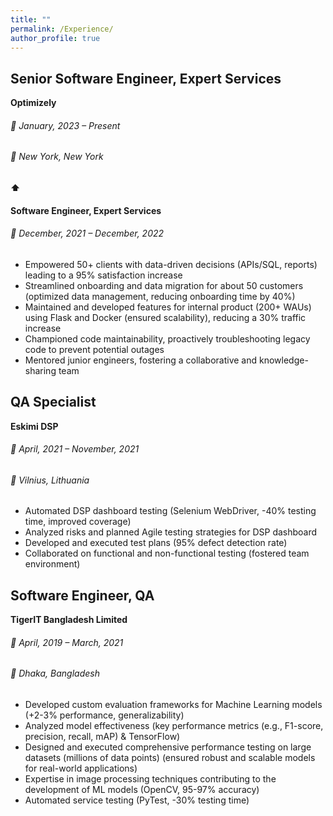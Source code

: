 ```yaml
---
title: ""
permalink: /Experience/
author_profile: true
---
```


## Senior Software Engineer, Expert Services

**Optimizely**

###### 📅 January, 2023 – Present
###### 📍 New York, New York

**⬆**

#### Software Engineer, Expert Services
###### 📅 December, 2021 – December, 2022

- Empowered 50+ clients with data-driven decisions (APIs/SQL, reports) leading to a 95% satisfaction increase
- Streamlined onboarding and data migration for about 50 customers (optimized data management, reducing onboarding time by 40%)
- Maintained and developed features for internal product (200+ WAUs) using Flask and Docker (ensured scalability), reducing a 30% traffic increase
- Championed code maintainability, proactively troubleshooting legacy code to prevent potential outages
- Mentored junior engineers, fostering a collaborative and knowledge-sharing team

## QA Specialist

**Eskimi DSP**

###### 📅 April, 2021 – November, 2021
###### 📍 Vilnius, Lithuania

- Automated DSP dashboard testing (Selenium WebDriver, -40% testing time, improved coverage)
- Analyzed risks and planned Agile testing strategies for DSP dashboard
- Developed and executed test plans (95% defect detection rate)
- Collaborated on functional and non-functional testing (fostered team environment)

## Software Engineer, QA

**TigerIT Bangladesh Limited**

###### 📅 April, 2019 – March, 2021
###### 📍 Dhaka, Bangladesh

- Developed custom evaluation frameworks for Machine Learning models (+2-3% performance, generalizability)
- Analyzed model effectiveness (key performance metrics (e.g., F1-score, precision, recall, mAP) & TensorFlow)
- Designed and executed comprehensive performance testing on large datasets (millions of data points) (ensured robust and scalable models for real-world applications)
- Expertise in image processing techniques contributing to the development of ML models (OpenCV, 95-97% accuracy)
- Automated service testing (PyTest, -30% testing time)